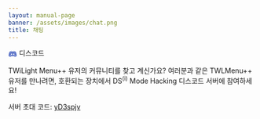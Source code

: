 ```yaml
---
layout: manual-page
banner: /assets/images/chat.png
title: 채팅
---
```


<div class="section-title">
    <svg fill="#6178C9" xmlns="http://www.w3.org/2000/svg" viewbox="0 0 50 50" width="18px" height="18px" style="vertical-align:middle;">
        <path d="M 41.625 10.769531 C 37.644531 7.566406 31.347656 7.023438 31.078125 7.003906 C 30.660156 6.96875 30.261719 7.203125 30.089844 7.589844 C 30.074219 7.613281 29.9375 7.929688 29.785156 8.421875 C 32.417969 8.867188 35.652344 9.761719 38.578125 11.578125 C 39.046875 11.867188 39.191406 12.484375 38.902344 12.953125 C 38.710938 13.261719 38.386719 13.429688 38.050781 13.429688 C 37.871094 13.429688 37.6875 13.378906 37.523438 13.277344 C 32.492188 10.15625 26.210938 10 25 10 C 23.789063 10 17.503906 10.15625 12.476563 13.277344 C 12.007813 13.570313 11.390625 13.425781 11.101563 12.957031 C 10.808594 12.484375 10.953125 11.871094 11.421875 11.578125 C 14.347656 9.765625 17.582031 8.867188 20.214844 8.425781 C 20.0625 7.929688 19.925781 7.617188 19.914063 7.589844 C 19.738281 7.203125 19.34375 6.960938 18.921875 7.003906 C 18.652344 7.023438 12.355469 7.566406 8.320313 10.8125 C 6.214844 12.761719 2 24.152344 2 34 C 2 34.175781 2.046875 34.34375 2.132813 34.496094 C 5.039063 39.605469 12.972656 40.941406 14.78125 41 C 14.789063 41 14.800781 41 14.8125 41 C 15.132813 41 15.433594 40.847656 15.621094 40.589844 L 17.449219 38.074219 C 12.515625 36.800781 9.996094 34.636719 9.851563 34.507813 C 9.4375 34.144531 9.398438 33.511719 9.765625 33.097656 C 10.128906 32.683594 10.761719 32.644531 11.175781 33.007813 C 11.234375 33.0625 15.875 37 25 37 C 34.140625 37 38.78125 33.046875 38.828125 33.007813 C 39.242188 32.648438 39.871094 32.683594 40.238281 33.101563 C 40.601563 33.515625 40.5625 34.144531 40.148438 34.507813 C 40.003906 34.636719 37.484375 36.800781 32.550781 38.074219 L 34.378906 40.589844 C 34.566406 40.847656 34.867188 41 35.1875 41 C 35.199219 41 35.210938 41 35.21875 41 C 37.027344 40.941406 44.960938 39.605469 47.867188 34.496094 C 47.953125 34.34375 48 34.175781 48 34 C 48 24.152344 43.785156 12.761719 41.625 10.769531 Z M 18.5 30 C 16.566406 30 15 28.210938 15 26 C 15 23.789063 16.566406 22 18.5 22 C 20.433594 22 22 23.789063 22 26 C 22 28.210938 20.433594 30 18.5 30 Z M 31.5 30 C 29.566406 30 28 28.210938 28 26 C 28 23.789063 29.566406 22 31.5 22 C 33.433594 22 35 23.789063 35 26 C 35 28.210938 33.433594 30 31.5 30 Z"/>
    </svg>
    디스코드
</div>
<div class="section-body">
    <p>
        TWiLight Menu++ 유저의 커뮤니티를 찾고 계신가요? 여러분과 같은 TWLMenu++ 유저를 만나려면, 호환되는 장치에서 DS<sup>(i)</sup> Mode Hacking 디스코드 서버에 참여하세요!
    </p>
    <p>
        서버 초대 코드: <a href="https://discord.gg/yD3spjv">yD3spjv</a>
    </p>
</div>
